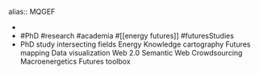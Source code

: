 alias:: MQGEF

-
- #PhD #research #academia #[[energy futures]] #futuresStudies
- PhD study intersecting fields
  Energy
  Knowledge cartography
  Futures mapping
  Data visualization
  Web 2.0
  Semantic Web
  Crowdsourcing
  Macroenergetics
  Futures toolbox
